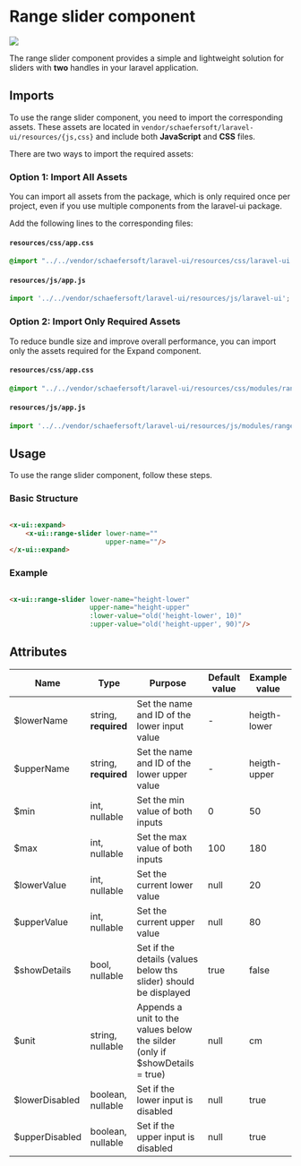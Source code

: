 # Range slider component

<img src="https://cdn.discordapp.com/attachments/776387257224921088/1257619375247331328/image.png?ex=668510d0&is=6683bf50&hm=4952b8c2d856f3dd703b99c5736454435510f0e196fdbfd82d6d2eca7caffb4a&" style="max-height: 10rem;"/>

The range slider component provides a simple and lightweight solution for sliders with **two** handles in your laravel
application.

## Imports

To use the range slider component, you need to import the corresponding assets. These assets are located
in `vendor/schaefersoft/laravel-ui/resources/{js,css}` and include both **JavaScript** and **CSS** files.

There are two ways to import the required assets:

### Option 1: Import All Assets

You can import all assets from the package, which is only required once per project, even if you use multiple components
from the
laravel-ui package.

Add the following lines to the corresponding files:

#### `resources/css/app.css`

```css
@import "../../vendor/schaefersoft/laravel-ui/resources/css/laravel-ui.css";
```

#### `resources/js/app.js`

```javascript
import '../../vendor/schaefersoft/laravel-ui/resources/js/laravel-ui';
```

### Option 2: Import Only Required Assets

To reduce bundle size and improve overall performance, you can import only the assets required for the Expand component.

#### `resources/css/app.css`

```css
@import "../../vendor/schaefersoft/laravel-ui/resources/css/modules/range-slider.css";
```

#### `resources/js/app.js`

```javascript
import '../../vendor/schaefersoft/laravel-ui/resources/js/modules/range-slider';
```

## Usage

To use the range slider component, follow these steps.

### Basic Structure

```html

<x-ui::expand>
    <x-ui::range-slider lower-name=""
                        upper-name=""/>
</x-ui::expand>
```

### Example

```html

<x-ui::range-slider lower-name="height-lower"
                    upper-name="height-upper"
                    :lower-value="old('height-lower', 10)"
                    :upper-value="old('height-upper', 90)"/>
```

## Attributes

| Name           | Type                 | Purpose                                                                     | Default value | Example value |
|----------------|----------------------|-----------------------------------------------------------------------------|---------------|---------------|
| $lowerName     | string, **required** | Set the name and ID of the lower input value                                | -             | heigth-lower  |
| $upperName     | string, **required** | Set the name and ID of the lower upper value                                | -             | heigth-upper  |
| $min           | int, nullable        | Set the min value of both inputs                                            | 0             | 50            |
| $max           | int, nullable        | Set the max value of both inputs                                            | 100           | 180           |
| $lowerValue    | int, nullable        | Set the current lower value                                                 | null          | 20            |
| $upperValue    | int, nullable        | Set the current upper value                                                 | null          | 80            |
| $showDetails   | bool, nullable       | Set if the details (values below ths slider) should be displayed            | true          | false         |
| $unit          | string, nullable     | Appends a unit to the values below the silder (only if $showDetails = true) | null          | cm            |
| $lowerDisabled | boolean, nullable    | Set if the lower input is disabled                                          | null          | true          |
| $upperDisabled | boolean, nullable    | Set if the upper input is disabled                                          | null          | true          |
